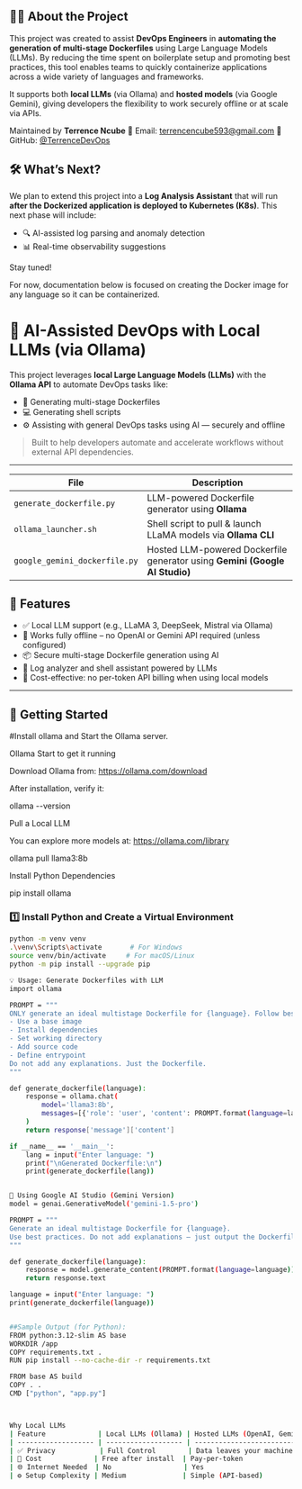 
## 👨‍💻 About the Project

This project was created to assist **DevOps Engineers** in **automating the generation of multi-stage Dockerfiles** using Large Language Models (LLMs). By reducing the time spent on boilerplate setup and promoting best practices, this tool enables teams to quickly containerize applications across a wide variety of languages and frameworks.

It supports both **local LLMs** (via Ollama) and **hosted models** (via Google Gemini), giving developers the flexibility to work securely offline or at scale via APIs.

Maintained by **Terrence Ncube**
📧 Email: [terrencencube593@gmail.com](mailto:terrencencube593@gmail.com)
🔗 GitHub: [@TerrenceDevOps](https://github.com/TerrenceDevOps)

## 🛠️ What’s Next?

We plan to extend this project into a **Log Analysis Assistant** that will run **after the Dockerized application is deployed to Kubernetes (K8s)**.
This next phase will include:

* 🔍 AI-assisted log parsing and anomaly detection
* 📊 Real-time observability suggestions


Stay tuned!

For now, documentation below is focused on creating the Docker image for any language so it can be containerized.

# 🤖 AI-Assisted DevOps with Local LLMs (via Ollama)

This project leverages **local Large Language Models (LLMs)** with the **Ollama API** to automate DevOps tasks like:
- 🐳 Generating multi-stage Dockerfiles
- 💻 Generating shell scripts
- ⚙️ Assisting with general DevOps tasks using AI — securely and offline

> Built to help developers automate and accelerate workflows without external API dependencies.

---
| File                          | Description                                                                 |
| ----------------------------- | --------------------------------------------------------------------------- |
| `generate_dockerfile.py`      | LLM-powered Dockerfile generator using **Ollama**                           |
| `ollama_launcher.sh`          | Shell script to pull & launch LLaMA models via **Ollama CLI**               |
| `google_gemini_dockerfile.py` | Hosted LLM-powered Dockerfile generator using **Gemini (Google AI Studio)** |
## 🔧 Features

- ✅ Local LLM support (e.g., LLaMA 3, DeepSeek, Mistral via Ollama)
- 🔐 Works fully offline – no OpenAI or Gemini API required (unless configured)
- 📦 Secure multi-stage Dockerfile generation using AI
- 📁 Log analyzer and shell assistant powered by LLMs
- 💸 Cost-effective: no per-token API billing when using local models

---

## 🚀 Getting Started
#Install ollama and Start the Ollama server.

Ollama Start to get it running

Download Ollama from: https://ollama.com/download

After installation, verify it:

ollama --version

Pull a Local LLM

You can explore more models at: https://ollama.com/library

ollama pull llama3:8b

Install Python Dependencies

pip install ollama


### 1️⃣ Install Python and Create a Virtual Environment

```bash
python -m venv venv
.\venv\Scripts\activate       # For Windows
source venv/bin/activate     # For macOS/Linux
python -m pip install --upgrade pip

💡 Usage: Generate Dockerfiles with LLM
import ollama

PROMPT = """
ONLY generate an ideal multistage Dockerfile for {language}. Follow best practices:
- Use a base image
- Install dependencies
- Set working directory
- Add source code
- Define entrypoint
Do not add any explanations. Just the Dockerfile.
"""

def generate_dockerfile(language):
    response = ollama.chat(
        model='llama3:8b',
        messages=[{'role': 'user', 'content': PROMPT.format(language=language)}]
    )
    return response['message']['content']

if __name__ == '__main__':
    lang = input("Enter language: ")
    print("\nGenerated Dockerfile:\n")
    print(generate_dockerfile(lang))


🧠 Using Google AI Studio (Gemini Version)
model = genai.GenerativeModel('gemini-1.5-pro')

PROMPT = """
Generate an ideal multistage Dockerfile for {language}. 
Use best practices. Do not add explanations — just output the Dockerfile.
"""

def generate_dockerfile(language):
    response = model.generate_content(PROMPT.format(language=language))
    return response.text

language = input("Enter language: ")
print(generate_dockerfile(language))


##Sample Output (for Python):
FROM python:3.12-slim AS base
WORKDIR /app
COPY requirements.txt .
RUN pip install --no-cache-dir -r requirements.txt

FROM base AS build
COPY . .
CMD ["python", "app.py"]



Why Local LLMs
| Feature             | Local LLMs (Ollama) | Hosted LLMs (OpenAI, Gemini) |
| ------------------- | ------------------- | ---------------------------- |
| ✅ Privacy           | Full Control        | Data leaves your machine     |
| 💸 Cost             | Free after install  | Pay-per-token                |
| 🌐 Internet Needed  | No                  | Yes                          |
| ⚙️ Setup Complexity | Medium              | Simple (API-based)           |







